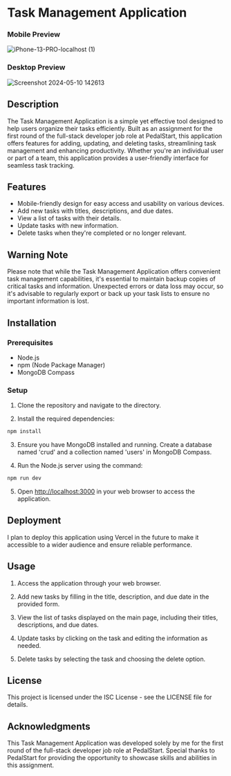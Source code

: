# Task Management Application
### Mobile Preview
![iPhone-13-PRO-localhost (1)](https://github.com/ananyamanjunath/Task-Management-App/assets/109954683/809afefa-52ea-452b-9706-f2d663024714)
### Desktop Preview
![Screenshot 2024-05-10 142613](https://github.com/ananyamanjunath/Task-Management-App/assets/109954683/92865ff0-5177-40ad-a7cd-4aba507c033c)


## Description

The Task Management Application is a simple yet effective tool designed to help users organize their tasks efficiently. Built as an assignment for the first round of the full-stack developer job role at PedalStart, this application offers features for adding, updating, and deleting tasks, streamlining task management and enhancing productivity. Whether you're an individual user or part of a team, this application provides a user-friendly interface for seamless task tracking.

## Features

-   Mobile-friendly design for easy access and usability on various devices.
-   Add new tasks with titles, descriptions, and due dates.
-   View a list of tasks with their details.
-   Update tasks with new information.
-   Delete tasks when they're completed or no longer relevant.

## Warning Note

Please note that while the Task Management Application offers convenient task management capabilities, it's essential to maintain backup copies of critical tasks and information. Unexpected errors or data loss may occur, so it's advisable to regularly export or back up your task lists to ensure no important information is lost.

## Installation

### Prerequisites

-   Node.js
-   npm (Node Package Manager)
-   MongoDB Compass

### Setup

1.  Clone the repository and navigate to the directory.

2.  Install the required dependencies:

```bash
npm install
```

3.  Ensure you have MongoDB installed and running. Create a database named 'crud' and a collection named 'users' in MongoDB Compass.

4.  Run the Node.js server using the command:

```bash
npm run dev
```

5.  Open [http://localhost:3000](http://localhost:3000) in your web browser to access the application.

## Deployment

I plan to deploy this application using Vercel in the future to make it accessible to a wider audience and ensure reliable performance.

## Usage

1.  Access the application through your web browser.

2.  Add new tasks by filling in the title, description, and due date in the provided form.

3.  View the list of tasks displayed on the main page, including their titles, descriptions, and due dates.

4.  Update tasks by clicking on the task and editing the information as needed.

5.  Delete tasks by selecting the task and choosing the delete option.

## License

This project is licensed under the ISC License - see the LICENSE file for details.

## Acknowledgments

 This Task Management Application was developed solely by me for the first round of the full-stack developer job role at PedalStart. Special thanks to PedalStart for providing the opportunity to showcase skills and abilities in this assignment.
